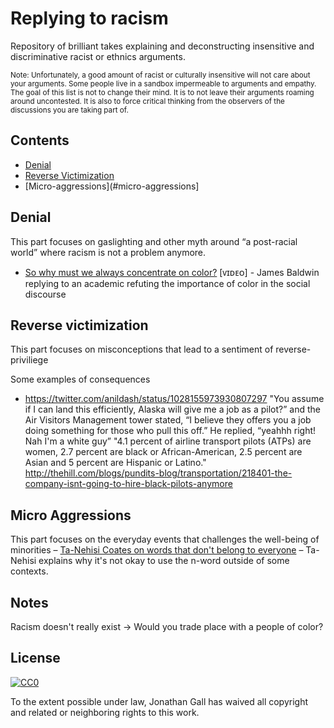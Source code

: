 # Replying to racism

Repository of brilliant takes explaining and deconstructing insensitive and discriminative racist or ethnics arguments.

<sub>Note: Unfortunately, a good amount of racist or culturally insensitive will not care about your arguments. Some people live in a sandbox impermeable to arguments and empathy. The goal of this list is not to change their mind. It is to not leave their arguments roaming around uncontested. It is also to force critical thinking from the observers of the discussions you are taking part of.</sub>

## Contents

- [Denial](#denial)
- [Reverse Victimization](#reverse-victimization)
- [Micro-aggressions](#micro-aggressions]


## Denial
This part focuses on gaslighting and other myth around “a post-racial world” where racism is not a problem anymore.

- [So why must we always concentrate on color?](https://youtu.be/_fZQQ7o16yQ?t=1m21s) [ᴠɪᴅᴇᴏ] - James Baldwin replying to an academic refuting the importance of color in the social discourse 

## Reverse victimization
This part focuses on misconceptions that lead to a sentiment of reverse-priviliege

Some examples of consequences
- https://twitter.com/anildash/status/1028155973930807297 "You assume if I can land this efficiently, Alaska will give me a job as a pilot?” and the Air Visitors Management tower stated, “I believe they offers you a job doing something for those who pull this off.” He replied, “yeahhh right! Nah I'm a white guy”
"4.1 percent of airline transport pilots (ATPs) are women, 2.7 percent are black or African-American, 2.5 percent are Asian and 5 percent are Hispanic or Latino." http://thehill.com/blogs/pundits-blog/transportation/218401-the-company-isnt-going-to-hire-black-pilots-anymore

## Micro Aggressions
This part focuses on the everyday events that challenges the well-being of minorities
– [Ta-Nehisi Coates on words that don't belong to everyone](https://www.youtube.com/watch?v=QO15S3WC9pg) – Ta-Nehisi explains why it's not okay to use the n-word outside of some contexts.

## Notes
Racism doesn't really exist -> Would you trade place with a people of color?


## License

[![CC0](http://mirrors.creativecommons.org/presskit/buttons/88x31/svg/cc-zero.svg)](https://creativecommons.org/publicdomain/zero/1.0/)

To the extent possible under law, Jonathan Gall has waived all copyright and related or neighboring rights to this work.
